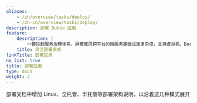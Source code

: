 ```yaml
---
aliases:
    - /zh/overview/tasks/deploy/
    - /zh-cn/overview/tasks/deploy/
description: 部署 Dubbo 应用
feature:
    description: |
        一键拉起服务治理体系，屏蔽底层跨平台的微服务基础设施复杂度，支持虚拟机、Docker、Kubernetes、服务网格等多种部署模式。
    title: 灵活部署模式
linkTitle: 部署应用
no_list: true
title: 部署应用
type: docs
weight: 2
---
```


部署文档中增加 Linux、全托管、半托管等部署架构说明，以沿着这几种模式展开

